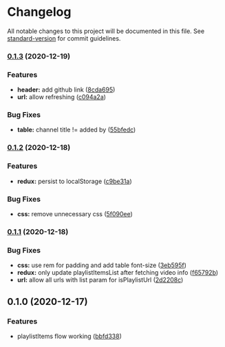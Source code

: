 # Changelog

All notable changes to this project will be documented in this file. See [standard-version](https://github.com/conventional-changelog/standard-version) for commit guidelines.

### [0.1.3](https://github.com/utkarshgupta137/youtube-playlist-manager/compare/v0.1.2...v0.1.3) (2020-12-19)


### Features

* **header:** add github link ([8cda695](https://github.com/utkarshgupta137/youtube-playlist-manager/commit/8cda695a3f4af539d4adfd9982f2871e5c1c629e))
* **url:** allow refreshing ([c094a2a](https://github.com/utkarshgupta137/youtube-playlist-manager/commit/c094a2a2943cff5b6e08bc57310849fe93f1d0b5))


### Bug Fixes

* **table:** channel title != added by ([55bfedc](https://github.com/utkarshgupta137/youtube-playlist-manager/commit/55bfedc47cf4bfe56cf3cdf6ffc592392de9de6d))

### [0.1.2](https://github.com/utkarshgupta137/youtube-playlist-manager/compare/v0.1.1...v0.1.2) (2020-12-18)


### Features

* **redux:** persist to localStorage ([c9be31a](https://github.com/utkarshgupta137/youtube-playlist-manager/commit/c9be31a3964ae6bce3da3dc4cb77313da66a0b4e))


### Bug Fixes

* **css:** remove unnecessary css ([5f090ee](https://github.com/utkarshgupta137/youtube-playlist-manager/commit/5f090eeb6c37a342d69f06790c211d2d426ad42c))

### [0.1.1](https://github.com/utkarshgupta137/youtube-playlist-manager/compare/v0.1.0...v0.1.1) (2020-12-18)


### Bug Fixes

* **css:** use rem for padding and add table font-size ([3eb595f](https://github.com/utkarshgupta137/youtube-playlist-manager/commit/3eb595f506861d36174705803dfa03b7dc37d6fb))
* **redux:** only update playlistItemsList after fetching video info ([f65792b](https://github.com/utkarshgupta137/youtube-playlist-manager/commit/f65792b9129fc2a103a4a25560d62a62261a3729))
* **url:** allow all urls with list param for isPlaylistUrl ([2d2208c](https://github.com/utkarshgupta137/youtube-playlist-manager/commit/2d2208cf2e3d1a3b950ad8fddd39a609e75879d0))

## 0.1.0 (2020-12-17)


### Features

* playlistItems flow working ([bbfd338](https://github.com/utkarshgupta137/youtube-playlist-manager/commit/bbfd338043acca7fdab2975a16215fd427ac0c4f))

